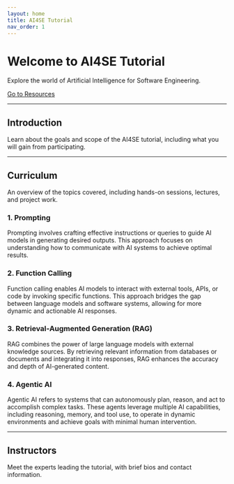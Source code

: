 ```yaml
---
layout: home
title: AI4SE Tutorial
nav_order: 1
---
```


# Welcome to AI4SE Tutorial

Explore the world of Artificial Intelligence for Software Engineering.

<nav>
  <a href="/page2.md">Go to Resources</a>
</nav>

---

## Introduction
Learn about the goals and scope of the AI4SE tutorial, including what you will gain from participating.

---

## Curriculum
An overview of the topics covered, including hands-on sessions, lectures, and project work.

### 1. Prompting
Prompting involves crafting effective instructions or queries to guide AI models in generating desired outputs. This approach focuses on understanding how to communicate with AI systems to achieve optimal results.

### 2. Function Calling
Function calling enables AI models to interact with external tools, APIs, or code by invoking specific functions. This approach bridges the gap between language models and software systems, allowing for more dynamic and actionable AI responses.

### 3. Retrieval-Augmented Generation (RAG)
RAG combines the power of large language models with external knowledge sources. By retrieving relevant information from databases or documents and integrating it into responses, RAG enhances the accuracy and depth of AI-generated content.

### 4. Agentic AI
Agentic AI refers to systems that can autonomously plan, reason, and act to accomplish complex tasks. These agents leverage multiple AI capabilities, including reasoning, memory, and tool use, to operate in dynamic environments and achieve goals with minimal human intervention.

---

## Instructors
Meet the experts leading the tutorial, with brief bios and contact information.

